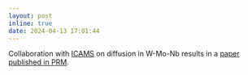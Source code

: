 ```yaml
---
layout: post
inline: true
date: 2024-04-13 17:01:44
---
```


Collaboration with [ICAMS](https://www.icams.de/institute/icams/members/members-detail/?detail=1652) on diffusion in W-Mo-Nb results in a [paper published in PRM](https://journals.aps.org/prmaterials/abstract/10.1103/PhysRevMaterials.8.043603).